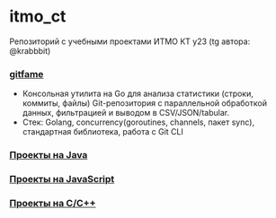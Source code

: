 # itmo_ct
Репозиторий с учебными проектами ИТМО КТ y23 (tg автора: @krabbbit)

### [gitfame](https://github.com/krappis4/itmo_ct/edit/main/gitfame)
- Консольная утилита на Go для анализа статистики (строки, коммиты, файлы) Git-репозитория с параллельной обработкой данных, фильтрацией и выводом в CSV/JSON/tabular.
- Стек: Golang, concurrency(goroutines, channels, пакет sync), стандартная библиотека, работа с Git CLI

### [Проекты на Java](https://github.com/krappis4/itmo_ct/edit/main/java-solutions)

### [Проекты на JavaScript](https://github.com/krappis4/itmo_ct/edit/main/javascript-solutions)

### [Проекты на C/C++](https://github.com/krappis4/itmo_ct/edit/main/cpp-solutions)
